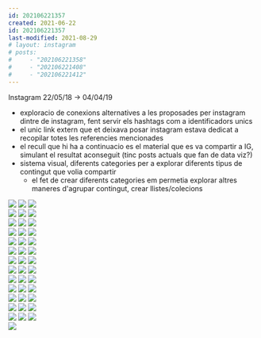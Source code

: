 ```yaml
---
id: 202106221357
created: 2021-06-22
id: 202106221357
last-modified: 2021-08-29
# layout: instagram
# posts:
#     - "202106221358"
#     - "202106221408"
#     - "202106221412"
---
```

Instagram 22/05/18 → 04/04/19

- exploracio de conexions alternatives a les proposades per instagram dintre de instagram, fent servir els hashtags com a identificadors unics
- el unic link extern que et deixava posar instagram estava dedicat a recopilar totes les referencies mencionades
- el recull que hi ha a continuacio es el material que es va compartir a IG, simulant el resultat aconseguit (tinc posts actuals que fan de data viz?)
- sistema visual, diferents categories per a explorar diferents tipus de contingut que volia compartir 
    - el fet de crear diferents categories em permetia explorar altres maneres d'agrupar contingut, crear llistes/colecions



<!-- versio manual -->
<div class="gallery">
    <div class="gallery-row">
        <a href="/201904042350" class="internal-link" id="/202106221357/201904042350"><img src="../assets/201904042350.jpg"></a>
        <a href="/201903312342" class="internal-link" id="/202106221357/201903312342"><img src="../assets/201903312342.jpg"></a>
        <a href="/201903292339" class="internal-link" id="/202106221357/201903292339"><img src="../assets/201903292339.jpg"></a>
    </div>
    <div class="gallery-row">
        <a href="/201807242336" class="internal-link" id="/202106221357/201807242336"><img src="../assets/201807242336.jpg"></a>
        <a href="/201807152333" class="internal-link" id="/202106221357/201807152333"><img src="../assets/201807152333.jpg"></a>
        <a href="/201807122329" class="internal-link" id="/202106221357/201807122329"><img src="../assets/201807122329.jpg"></a>
    </div>
    <div class="gallery-row">
        <a href="/201807102323" class="internal-link" id="/202106221357/201807102323"><img src="../assets/201807102323-1.jpg"></a>
        <a href="/201807062321" class="internal-link" id="/202106221357/201807062321"><img src="../assets/201807062321.jpg"></a>
        <a href="/201807042317" class="internal-link" id="/202106221357/201807042317"><img src="../assets/201807042317.jpg"></a>
    </div>
    <div class="gallery-row">
        <a href="/201807042314" class="internal-link" id="/202106221357/201807042314"><img src="../assets/201807042314.jpg"></a>
        <a href="/201806302311" class="internal-link" id="/202106221357/201806302311"><img src="../assets/201806302311.jpg"></a>
        <a href="/201806282307" class="internal-link" id="/202106221357/201806282307"><img src="../assets/201806282307-1.jpg"></a>
    </div>
    <div class="gallery-row">
        <a href="/201806282303" class="internal-link" id="/202106221357/201806282303"><img src="../assets/201806282303-1.jpg"></a>
        <a href="/201806272259" class="internal-link" id="/202106221357/201806272259"><img src="../assets/201806272259-1.jpg"></a>
        <a href="/201806272257" class="internal-link" id="/202106221357/201806272257"><img src="../assets/201806272257.jpg"></a>
    </div>
    <div class="gallery-row">
        <a href="/201806122250" class="internal-link" id="/202106221357/201806122250"><img src="../assets/201806122250.jpg"></a>
        <a href="/201806072250" class="internal-link" id="/202106221357/201806072250"><img src="../assets/201806072250.jpg"></a>
        <a href="/201806062246" class="internal-link" id="/202106221357/201806062246"><img src="../assets/201806062246.jpg"></a>
    </div>
    <div class="gallery-row">
        <a href="/201806062241" class="internal-link" id="/202106221357/201806062241"><img src="../assets/201806062241.jpg"></a>
        <a href="/201806052233" class="internal-link" id="/202106221357/201806052233"><img src="../assets/201806052233-1.jpg"></a>
        <a href="/201806042232" class="internal-link" id="/202106221357/201806042232"><img src="../assets/201806042232.jpg"></a>
    </div>
    <div class="gallery-row">
        <a href="/201806042144" class="internal-link" id="/202106221357/201806042144"><img src="../assets/201806042144-1.jpg"></a>
        <a href="/201806042138" class="internal-link" id="/202106221357/201806042138"><img src="../assets/201806042138-1.jpg"></a>
        <a href="/201806032133" class="internal-link" id="/202106221357/201806032133"><img src="../assets/201806032133.jpg"></a>
    </div>
    <div class="gallery-row">
        <a href="/201806032128" class="internal-link" id="/202106221357/201806032128"><img src="../assets/201806032128-1.jpg"></a>
        <a href="/201806022125" class="internal-link" id="/202106221357/201806022125"><img src="../assets/201806022125.jpg"></a>
        <a href="/201806022120" class="internal-link" id="/202106221357/201806022120"><img src="../assets/201806022120.jpg"></a>
    </div>
    <div class="gallery-row">
        <a href="/201805302115" class="internal-link" id="/202106221357/201805302115"><img src="../assets/201805302115-1.jpg"></a>
        <a href="/201805292107" class="internal-link" id="/202106221357/201805292107"><img src="../assets/201805292107-1.jpg"></a>
        <a href="/201805272037" class="internal-link" id="/202106221357/201805272037"><img src="../assets/201805272037-1.jpg"></a>
    </div>
    <div class="gallery-row">
        <a href="/201805272036" class="internal-link" id="/202106221357/201805272036"><img src="../assets/201805272036-1.jpg"></a>
        <a href="/201805272035" class="internal-link" id="/202106221357/201805272035"><img src="../assets/201805272035-1.jpg"></a>
        <a href="/201805262030" class="internal-link" id="/202106221357/201805262030"><img src="../assets/201805262030.jpg"></a>
    </div>
    <div class="gallery-row">
        <a href="/201805252335" class="internal-link" id="/202106221357/201805252335"><img src="../assets/201805252335.jpg"></a>
        <a href="/201805252334" class="internal-link" id="/202106221357/201805252334"><img src="../assets/201805252334.jpg"></a>
        <a href="/201805242334" class="internal-link" id="/202106221357/201805242334"><img src="../assets/201805242334.jpg"></a>
    </div>
    <div class="gallery-row">
        <a href="/201805232317" class="internal-link" id="/202106221357/201805232317"><img src="../assets/201805232317.jpg"></a>
        <a href="/201805231412" class="internal-link" id="/202106221357/201805231412"><img src="../assets/201805231412-1.jpg"></a>
        <a href="/201805221408" class="internal-link" id="/202106221357/201805221408"><img src="../assets/201805221408.jpg"></a>
    </div>
    <div class="gallery-row">
        <a href="/201805221358" class="internal-link" id="/202106221357/201805221358"><img src="../assets/201805221358-1.jpg"></a>
    </div>
</div>



<!-- versio template (no detecta el backlink) -->
<!-- {% if page.posts %}
{% assign posts_by_update = page.posts | sort:"last-modified" | reverse %}
{% assign posts_by_creation = page.posts | sort:"name" | reverse %}
<div class="gallery2">
    {% for post in posts_by_creation %}
    <a href="/{{ post }}" class="internal-link" id="{{ page.url }}/{{ post }}"><img class="lazyload blur-up"
            src="../assets/{{ post }}-lqip.jpg" data-src="../assets/{{ post }}.jpg"></a>
    {% endfor %}
</div>
{% endif %} -->

